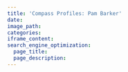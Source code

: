 ```yaml
---
title: 'Compass Profiles: Pam Barker'
date:
image_path:
categories:
iframe_content:
search_engine_optimization:
  page_title:
  page_description:
---
```

